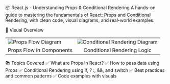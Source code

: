 📦 React.js - Understanding Props & Conditional Rendering
A hands-on guide to mastering the fundamentals of React: Props and Conditional Rendering, with clean code, visual diagrams, and real-world examples.

📸 Visual Overview
<table> <tr> <td><img src="https://via.placeholder.com/400x250?text=Props+Flow+Diagram" alt="Props Flow Diagram" /></td> <td><img src="https://via.placeholder.com/400x250?text=Conditional+Rendering+Diagram" alt="Conditional Rendering Diagram" /></td> </tr> <tr> <td align="center">Props Flow in Components</td> <td align="center">Conditional Rendering Logic</td> </tr> </table>
📚 Topics Covered
✅ What are Props in React?
✅ How to pass data using Props
✅ Conditional Rendering using if, ? :, &&, and switch
✅ Best practices and common patterns
✅ Code examples with visuals
